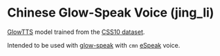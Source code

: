 # Chinese Glow-Speak Voice (jing\_li)

[GlowTTS](https://github.com/rhasspy/glow-tts-train) model trained from the [CSS10 dataset](https://github.com/Kyubyong/css10).

Intended to be used with [glow-speak](https://github.com/rhasspy/glow-speak) with `cmn` [eSpeak](https://github.com/espeak-ng/espeak-ng) voice.
